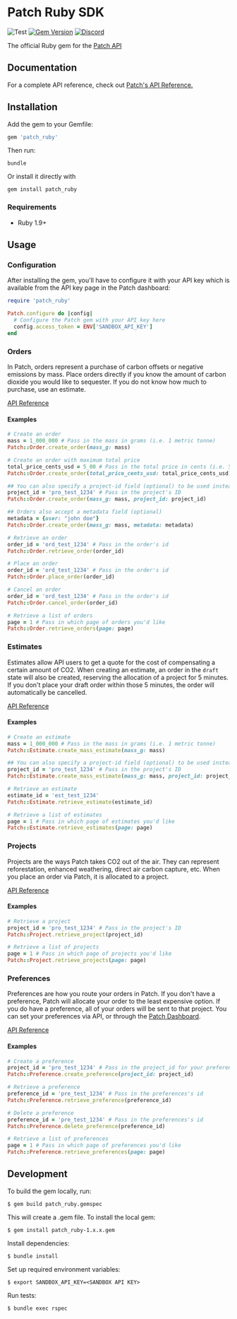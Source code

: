 # Patch Ruby SDK
![Test](https://github.com/patch-technology/patch-ruby/workflows/Test/badge.svg)
[![Gem Version](https://badge.fury.io/rb/patch_ruby.svg)](https://badge.fury.io/rb/patch_ruby)
[![Discord](https://img.shields.io/discord/733029448558837792)](https://discord.gg/AU8543D)

The official Ruby gem for the [Patch API](https://www.usepatch.com)

## Documentation
For a complete API reference, check out [Patch's API Reference.](https://docs.usepatch.com/)

## Installation

Add the gem to your Gemfile:
```ruby
gem 'patch_ruby'
```

Then run:
```shell
bundle
```

Or install it directly with
```shell
gem install patch_ruby
```

### Requirements
- Ruby 1.9+

## Usage

### Configuration

After installing the gem, you'll have to configure it with your API key which is available from the API key page in the Patch dashboard:
```ruby
require 'patch_ruby'

Patch.configure do |config|
  # Configure the Patch gem with your API key here
  config.access_token = ENV['SANDBOX_API_KEY']
end
```

### Orders
In Patch, orders represent a purchase of carbon offsets or negative emissions by mass. Place orders directly if you know the amount of carbon dioxide you would like to sequester. If you do not know how much to purchase, use an estimate.

[API Reference](https://docs.usepatch.com/#/?id=orders)

#### Examples
```ruby
# Create an order
mass = 1_000_000 # Pass in the mass in grams (i.e. 1 metric tonne)
Patch::Order.create_order(mass_g: mass)

# Create an order with maximum total price
total_price_cents_usd = 5_00 # Pass in the total price in cents (i.e. 5 dollars)
Patch::Order.create_order(total_price_cents_usd: total_price_cents_usd)

## You can also specify a project-id field (optional) to be used instead of the preferred one
project_id = 'pro_test_1234' # Pass in the project's ID
Patch::Order.create_order(mass_g: mass, project_id: project_id)

## Orders also accept a metadata field (optional)
metadata = {user: "john doe"}
Patch::Order.create_order(mass_g: mass, metadata: metadata)

# Retrieve an order
order_id = 'ord_test_1234' # Pass in the order's id
Patch::Order.retrieve_order(order_id)

# Place an order
order_id = 'ord_test_1234' # Pass in the order's id
Patch::Order.place_order(order_id)

# Cancel an order
order_id = 'ord_test_1234' # Pass in the order's id
Patch::Order.cancel_order(order_id)

# Retrieve a list of orders
page = 1 # Pass in which page of orders you'd like
Patch::Order.retrieve_orders(page: page)
```

### Estimates
Estimates allow API users to get a quote for the cost of compensating a certain amount of CO2. When creating an estimate, an order in the `draft` state will also be created, reserving the allocation of a project for 5 minutes. If you don't place your draft order within those 5 minutes, the order will automatically be cancelled.

[API Reference](https://docs.usepatch.com/#/?id=estimates)

#### Examples
```ruby
# Create an estimate
mass = 1_000_000 # Pass in the mass in grams (i.e. 1 metric tonne)
Patch::Estimate.create_mass_estimate(mass_g: mass)

## You can also specify a project-id field (optional) to be used instead of the preferred one
project_id = 'pro_test_1234' # Pass in the project's ID
Patch::Estimate.create_mass_estimate(mass_g: mass, project_id: project_id)

# Retrieve an estimate
estimate_id = 'est_test_1234'
Patch::Estimate.retrieve_estimate(estimate_id)

# Retrieve a list of estimates
page = 1 # Pass in which page of estimates you'd like
Patch::Estimate.retrieve_estimates(page: page)
```

### Projects
Projects are the ways Patch takes CO2 out of the air. They can represent reforestation, enhanced weathering, direct air carbon capture, etc. When you place an order via Patch, it is allocated to a project.

[API Reference](https://docs.usepatch.com/#/?id=projects)

#### Examples
```ruby
# Retrieve a project
project_id = 'pro_test_1234' # Pass in the project's ID
Patch::Project.retrieve_project(project_id)

# Retrieve a list of projects
page = 1 # Pass in which page of projects you'd like
Patch::Project.retrieve_projects(page: page)
```

### Preferences
Preferences are how you route your orders in Patch. If you don't have a preference, Patch will allocate your order to the least expensive option. If you do have a preference, all of your orders will be sent to that project. You can set your preferences via API, or through the [Patch Dashboard](https://dashboard.usepatch.com/projects).

[API Reference](https://docs.usepatch.com/#/?id=preferences)

#### Examples
```ruby
# Create a preference
project_id = 'pro_test_1234' # Pass in the project_id for your preference
Patch::Preference.create_preference(project_id: project_id)

# Retrieve a preference
preference_id = 'pre_test_1234' # Pass in the preferences's id
Patch::Preference.retrieve_preference(preference_id)

# Delete a preference
preference_id = 'pre_test_1234' # Pass in the preferences's id
Patch::Preference.delete_preference(preference_id)

# Retrieve a list of preferences
page = 1 # Pass in which page of preferences you'd like
Patch::Preference.retrieve_preferences(page: page)
```

## Development

To build the gem locally, run:
```
$ gem build patch_ruby.gemspec
```

This will create a .gem file. To install the local gem:
```
$ gem install patch_ruby-1.x.x.gem
```

Install dependencies:
```
$ bundle install
```

Set up required environment variables:
```
$ export SANDBOX_API_KEY=<SANDBOX API KEY>
```

Run tests:
```
$ bundle exec rspec
```
